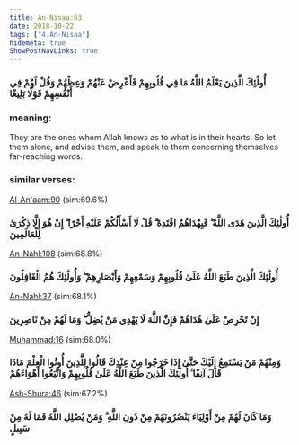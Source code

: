 ```yaml
---
title: An-Nisaa:63
date: 2018-10-22
tags: ["4.An-Nisaa"]
hidemeta: true 
ShowPostNavLinks: true 
---
```

### أُولَٰئِكَ الَّذِينَ يَعْلَمُ اللَّهُ مَا فِي قُلُوبِهِمْ فَأَعْرِضْ عَنْهُمْ وَعِظْهُمْ وَقُلْ لَهُمْ فِي أَنْفُسِهِمْ قَوْلًا بَلِيغًا
### meaning: 
They are the ones whom Allah knows as to what is in their hearts. So let them alone, and advise them, and speak to them concerning themselves far-reaching words.
### similar verses: 

[Al-An'aam:90](/6/90) (sim:69.6%)

### أُولَٰئِكَ الَّذِينَ هَدَى اللَّهُ ۖ فَبِهُدَاهُمُ اقْتَدِهْ ۗ قُلْ لَا أَسْأَلُكُمْ عَلَيْهِ أَجْرًا ۖ إِنْ هُوَ إِلَّا ذِكْرَىٰ لِلْعَالَمِينَ

[An-Nahl:108](/16/108) (sim:68.8%)

### أُولَٰئِكَ الَّذِينَ طَبَعَ اللَّهُ عَلَىٰ قُلُوبِهِمْ وَسَمْعِهِمْ وَأَبْصَارِهِمْ ۖ وَأُولَٰئِكَ هُمُ الْغَافِلُونَ

[An-Nahl:37](/16/37) (sim:68.1%)

### إِنْ تَحْرِصْ عَلَىٰ هُدَاهُمْ فَإِنَّ اللَّهَ لَا يَهْدِي مَنْ يُضِلُّ ۖ وَمَا لَهُمْ مِنْ نَاصِرِينَ

[Muhammad:16](/47/16) (sim:68.0%)

### وَمِنْهُمْ مَنْ يَسْتَمِعُ إِلَيْكَ حَتَّىٰ إِذَا خَرَجُوا مِنْ عِنْدِكَ قَالُوا لِلَّذِينَ أُوتُوا الْعِلْمَ مَاذَا قَالَ آنِفًا ۚ أُولَٰئِكَ الَّذِينَ طَبَعَ اللَّهُ عَلَىٰ قُلُوبِهِمْ وَاتَّبَعُوا أَهْوَاءَهُمْ

[Ash-Shura:46](/42/46) (sim:67.2%)

### وَمَا كَانَ لَهُمْ مِنْ أَوْلِيَاءَ يَنْصُرُونَهُمْ مِنْ دُونِ اللَّهِ ۗ وَمَنْ يُضْلِلِ اللَّهُ فَمَا لَهُ مِنْ سَبِيلٍ
